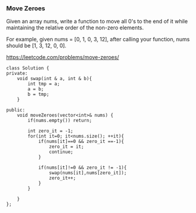 ### Move Zeroes

Given an array nums, write a function to move all 0's to the end of it while maintaining the relative order of the non-zero elements.

For example, given nums = \[0, 1, 0, 3, 12\], after calling your function, nums should be \[1, 3, 12, 0, 0\].

https://leetcode.com/problems/move-zeroes/

```
class Solution {
private:
    void swap(int & a, int & b){
        int tmp = a;
        a = b;
        b = tmp;
    }

public:
    void moveZeroes(vector<int>& nums) {
        if(nums.empty()) return;

        int zero_it = -1;
        for(int it=0; it<nums.size(); ++it){
            if(nums[it]==0 && zero_it ==-1){
                zero_it = it;
                continue;
            }

            if(nums[it]!=0 && zero_it != -1){
                swap(nums[it],nums[zero_it]);
                zero_it++;
            }
        }

    }
};
```



